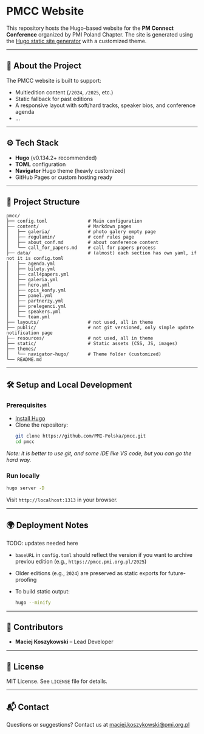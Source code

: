 # PMCC Website

This repository hosts the Hugo-based website for the **PM Connect Conference** organized by PMI Poland Chapter. The site is generated using the [Hugo static site generator](https://gohugo.io/) with a customized theme.

---

## 🚀 About the Project

The PMCC website is built to support:
- Multiedition content (`/2024`, `/2025`, etc.)
- Static fallback for past editions
- A responsive layout with soft/hard tracks, speaker bios, and conference agenda
- ...

---

## ⚙️ Tech Stack

- **Hugo** (v0.134.2+ recommended)
- **TOML** configuration
- **Navigator** Hugo theme (heavly customized)
- GitHub Pages or custom hosting ready

---

## 📁 Project Structure

```
pmcc/
├── config.toml               # Main configuration
├── content/                  # Markdown pages
│   ├── galeria/              # photo galery empty page
│   ├── regulamin/            # conf rules page 
│   ├── about_conf.md         # about conference content
│   └── call_for_papers.md    # call for papers process 
├── data/                     # (almost) each section has own yaml, if not it is config.toml
│   ├── agenda.yml
│   ├── bilety.yml
│   ├── call4papers.yml
│   ├── galeria.yml
│   ├── hero.yml
│   ├── opis_konfy.yml
│   ├── panel.yml
│   ├── partnerzy.yml
│   ├── prelegenci.yml
│   ├── speakers.yml
│   └── team.yml
├── layouts/                  # not used, all in theme 
├── public/                   # not git versioned, only simple update notification page  
├── resources/                # not used, all in theme   
├── static/                   # Static assets (CSS, JS, images)
├── themes/
│   └── navigator-hugo/       # Theme folder (customized)
└── README.md
```

---

## 🛠️ Setup and Local Development

### Prerequisites

- [Install Hugo](https://gohugo.io/getting-started/install/)
- Clone the repository:
  ```bash
  git clone https://github.com/PMI-Polska/pmcc.git
  cd pmcc
  ```
_Note: it is better to use git, and some IDE like VS code, but you can go the hard way._

### Run locally

```bash
hugo server -D
```

Visit `http://localhost:1313` in your browser.

---

## 🌍 Deployment Notes

TODO: updates needed here
- `baseURL` in `config.toml` should reflect the version if you want to archive previou edition (e.g., `https://pmcc.pmi.org.pl/2025`)
- Older editions (e.g., `2024`) are preserved as static exports for future-proofing

- To build static output:
  ```bash
  hugo --minify
  ```

---

## 🤝 Contributors

- **Maciej Koszykowski** – Lead Developer

---

## 📄 License

MIT License. See `LICENSE` file for details.

---

## 📬 Contact

Questions or suggestions? Contact us at [maciej.koszykowski@pmi.org.pl](mailto:maciej.koszykowski@pmi.org.pl)
